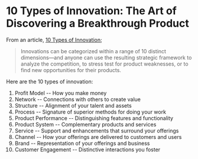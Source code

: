 # 10 Types of Innovation: The Art of Discovering a Breakthrough Product

From an article, [10 Types of Innovation](https://www.visualcapitalist.com/10-types-of-innovation-the-art-of-discovering-a-breakthrough-product/);

> Innovations can be categorized within a range of 10 distinct dimensions—and anyone can use the resulting strategic framework to analyze the competition, to stress test for product weaknesses, or to find new opportunities for their products.

Here are the 10 types of innovation:

1.  Profit Model -- How you make money
2.  Network -- Connections with others to create value
3.  Structure -- Alignment of your talent and assets
4.  Process -- Signature of superior methods for doing your work
5.  Product Performance -- Distinguishing features and functionality
6.  Product System -- Complementary products and services
7.  Service -- Support and enhancements that surround your offerings
8.  Channel -- How your offerings are delivered to customers and users
9.  Brand -- Representation of your offerings and business
10. Customer Engagement -- Distinctive interactions you foster